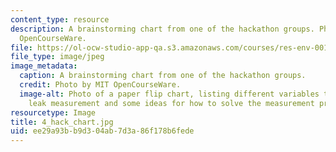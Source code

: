 ```yaml
---
content_type: resource
description: A brainstorming chart from one of the hackathon groups. Photo by MIT
  OpenCourseWare.
file: https://ol-ocw-studio-app-qa.s3.amazonaws.com/courses/res-env-001-climate-action-hands-on-harnessing-science-with-communities-to-cut-carbon-january-iap-2017/ee29a93bb9d304ab7d3a86f178b6fede_4_hack_chart.jpg
file_type: image/jpeg
image_metadata:
  caption: A brainstorming chart from one of the hackathon groups.
  credit: Photo by MIT OpenCourseWare.
  image-alt: Photo of a paper flip chart, listing different variables that affect
    leak measurement and some ideas for how to solve the measurement problem.
resourcetype: Image
title: 4_hack_chart.jpg
uid: ee29a93b-b9d3-04ab-7d3a-86f178b6fede
---
```


